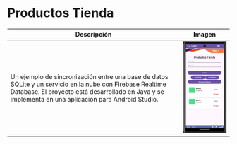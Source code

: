 # Productos Tienda

| Descripción                                     | Imagen                                                     |
|-------------------------------------------------|-------------------------------------------------------------|
| Un ejemplo de sincronización entre una base de datos SQLite y un servicio en la nube con Firebase Realtime Database. El proyecto está desarrollado en Java y se implementa en una aplicación para Android Studio. | ![Imagen de la aplicación](app/src/main/res/drawable/img1.png) |
